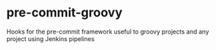 # pre-commit-groovy
Hooks for the pre-commit framework useful to groovy projects and any project using Jenkins pipelines
